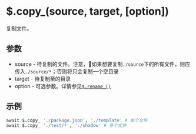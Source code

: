# $.copy_(source, target, [option])

复制文件。

## 参数

- source - 待复制的文件。注意，如果想要复制`./source`下的所有文件，则应传入`./source/*`；否则将只会复制一个空目录
- target - 待复制至的目录
- option - 可选参数。详情参见[`$.rename_()`](rename.md)

## 示例

```coffeescript
await $.copy_ './package.json', './template' # 单个文件
await $.copy_ './test/*', './shadow' # 多个文件
```